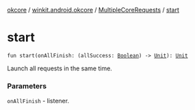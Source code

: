 [okcore](../../index.md) / [winkit.android.okcore](../index.md) / [MultipleCoreRequests](index.md) / [start](./start.md)

# start

`fun start(onAllFinish: (allSuccess: `[`Boolean`](https://kotlinlang.org/api/latest/jvm/stdlib/kotlin/-boolean/index.html)`) -> `[`Unit`](https://kotlinlang.org/api/latest/jvm/stdlib/kotlin/-unit/index.html)`): `[`Unit`](https://kotlinlang.org/api/latest/jvm/stdlib/kotlin/-unit/index.html)

Launch all requests in the same time.

### Parameters

`onAllFinish` - listener.
